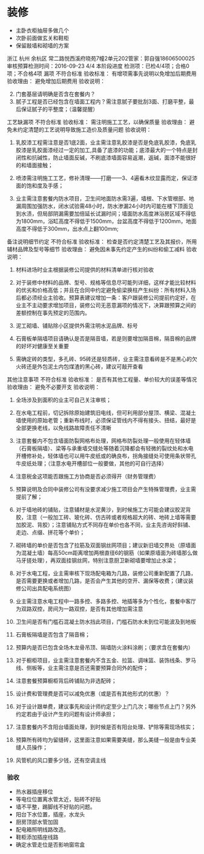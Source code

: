 # 装修

* 主卧衣柜抽屉多做几个
* 次卧前面做玄关和鞋柜
* 保留敲墙和砌墙的方案



浙江 杭州 余杭区 常二路悦西溪府晓苑7幢2单元202管家：郭自强18606500025
审核预算检测时间：2016-09-23
4/4
本阶段进度
检测项：已检4/4项；合格0项；不合格4项
漏项 不符合标准
验收标准： 有增项需事先说明以免增加后期费用
验收理由： 避免增加后期费用
验收说明： 

 
2. 门套基层请明确是否含在套餐内？ 
3. 腻子工程是否已经包含在墙面工程内？需注意腻子要批刮3面、打磨平整，最后保证腻子的平整度；（温馨提醒）


工艺缺漏项 不符合标准
验收标准： 需注明施工工艺，以确保质量
验收理由： 避免未约定清楚的工艺说明导致施工造价及质量问题
验收说明： 
1. 乳胶漆工程需注意是否1底2面，业主需注意乳胶漆是否是免底乳胶漆，免底乳胶漆是乳胶面漆经过一定的加工,具备了底漆的功能；底漆最大的一个特点是封闭性和抗碱性，防止墙面反碱，不刷底漆墙面容易返潮，返碱，面漆不能很好的和墙面接触； 

2. 喷漆需注明施工工艺，修补清理——打磨——3、4遍看木纹显露而定，保证漆面的饱和度及手感；

3. 业主需注意套餐内防水项目，卫生间地面防水需3遍，墙根、下水管根部、地漏周围加强防水，闭水试验需48小时，防水渗漏24小时内可能在楼下顶面见到水渍，但局部阴漏需要加倍延长试漏时间；墙面防水高度淋浴房区域不得低为1800mm，浴缸高度不得低于1500mm，台盆高度不得低于1200mm，地面高度不得低于300mm，出水点上翻100mm;


备注说明细节约定 不符合标准
验收标准： 检查是否约定清楚工艺及其报价，所用辅材品牌及型号等细节
验收理由： 避免因未事先约定产生的纠纷和偷工减料
验收说明： 
1. 材料进场时业主根据装修公司提供的材料清单进行核对验收
2. 对于装修中材料的品牌、型号、规格等信息尽可能列详细，这样才能比较材料的优劣和价格高低；并且在合同中约定避免偷梁换柱产生纠纷：所有材料入场后都必须经业主验收。预算表建议增加一条：客户跟装修公司提前约定好，在业主不主动要求增加项目，装修公司无恶意漏项的情况下，决算跟预算之间的差额控制在事先预定的范围内。 
3. 泥工砌墙、铺贴除小区提供外需注明水泥品牌、标号

4. 石膏板单隔墙项目请确认是否是隔音墙，若是则要增加隔音棉，隔音棉的品牌的好坏对健康至关重要

5. 需确定砖的类型，多孔砖、95砖还是轻质砖，业主需注意看砖是不是黑心的欠火砖还是外包泥土内包煤渣的黑心砖，建议可敲开查看



其他注意事项 不符合标准
验收标准： 是否有其他工程量、单价较大的误差等情况
验收理由： 避免不必要开支
验收说明： 
1. 全场涉及到面积的业主可自己关注审核；

2. 在水电工程前，切记拆除原始建筑旧电线，但可利用部分屋顶、横梁、混凝土墙使用的原始老管；重新布线时，必须保证管线内不得有接头、扭结，最好是全部更换老线，以免线路故障责任不清晰

3. 注意套餐内不包含墙面防裂网格布处理，网格布防裂处理一般使用在轻体墙（石膏板隔墙）、梁等与承重墙交缝处等随着沉降都会有轻微的裂纹处和水电开槽修补处，轻体墙也可以用牛皮纸或的确良布，拐角接缝处可使用条状带孔牛皮纸处理；（注意水电开槽部位一般要做，其他的可自行选择）
4. 注意税金这项能否跟施工方协商是否必须得开（财务管理费）
5. 预算说明及合同中装修公司有没要求减少施工项目会产生特殊管理费，业主需提前了解； 

6. 对于墙地砖的铺贴，注意辅材是水泥黄沙，到时候施工方可能会建议胶泥背胶，注意（一般加工砖、玻化砖、仿古砖或者规格超大的砖、地砖上墙等需要加胶泥、背胶）；注意铺贴方式不同存在单价也各不同，业主先咨询好斜铺、走边、点缀、拼花等个单价；

7. 砌砖墙的单价是否包含了拉筋及双面钢丝网项目；建议新旧墙交界处（原墙面为混凝土墙）每高50cm距离增加两根直径6的钢筋（如果原墙面为砖墙那么做马牙搓处理），再双面挂钢丝网，特别注意厨卫新砌墙要增加止水梁； 

9. 对于水电工程，业主需审核下现场配电箱为几路，装修公司重新配置了几路，是否需要更换或者增加几路，是否会产生其他的空开、漏保等收费；（建议装修公司出具配电系统图）

10. 业主需注意水电工程中一路多控、多路多控、地插等多为个性化，套餐中客厅为双路双控，房间为一路双控，是否有其他增加需注意

11. 卫生间是否有门槛石混凝土防水挡此项目，门槛石防水未到位可能波及到地板

12. 石膏板隔墙是否包含了隔音棉；
13. 预算内是否已包含全场木龙骨吊顶、隔墙防火涂料涂刷；（要求含在套餐内） 
14. 对于橱柜项目，业主需注意套餐内不含五金、拉篮、调味篮、装饰线条、罗马线、侧板等，业主需注意是否还需要预算合同外的配件；
14. 注意套餐预算橱柜背后砖铺贴为非选配砖；
15. 设计费和管理费是否可以减免优惠（或是否有其他形式的优惠）？ 
16. 对于设计跟单费，建议事先和设计师约定至少上门几次；哪些节点上门？另外约定若由于设计产生的问题有设计师承担； 
17. 注意套餐内不含阳台墙面处理，到时候是否有阳台处理、铲除等需现场核实； 
18. 预算所有砖均为留缝砖，这里面注意如果需要美缝，那么美缝一般是由专业美缝人员操作；

19. 风管机的风口要多少钱，还有空调主线







### 验收
* 热水器插座移位
* 等电位位置离水管太近，贴砖不好贴
* 墙不平整，踢脚线不好贴的问题。
* 阳台下水位置，插座，水龙头
* 厨房顶部水管加固
* 配电箱照明线路改造。
* 鞋柜添加插座线路
* 确定水管走位是否影响窗帘盒